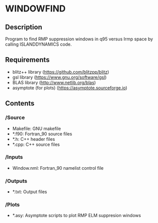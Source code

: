 # WINDOWFIND

## Description

   Program to find RMP suppression windows in q95 versus Irmp space
   by calling ISLANDDYNAMICS code.
	 
## Requirements

   - blitz++ library (https://github.com/blitzpp/blitz)
   - gsl library (https://www.gnu.org/software/gsl)
   - BLAS library (http://www.netlib.org/blas)
   - asymptote (for plots) (https://asymptote.sourceforge.io)
   
## Contents
	  
### /Source

  - Makefile: GNU makefile
  - *.f90: Fortran_90 source files
  - *.h: C++ header files
  - *.cpp: C++ source files
	 
### /Inputs

  - Window.nml: Fortran_90 namelist control file
  
### /Outputs

 - *.txt: Output files
	  
### /Plots

 - *.asy: Asymptote scripts to plot RMP ELM suppresion windows
